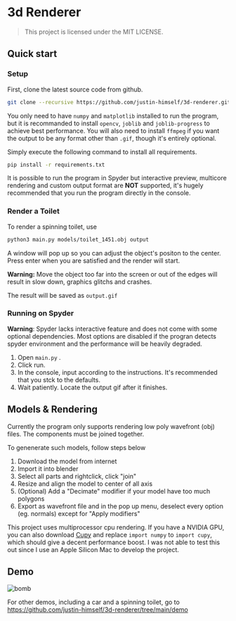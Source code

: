 # 3d Renderer

> This project is licensed under the MIT LICENSE.


## Quick start 

### Setup

First, clone the latest source code from github.

```bash
git clone --recursive https://github.com/justin-himself/3d-renderer.git
```

You only need to have `numpy` and `matplotlib` installed to run the program, but it is recommanded to install `opencv`, `joblib` and `joblib-progress` to achieve best performance. You will also need to install `ffmpeg` if you want the output to be any format other than `.gif`, though it's entirely optional.

Simply execute the following command to install all requirements.

```bash
pip install -r requirements.txt
```

It is possible to run the program in Spyder but interactive preview, multicore rendering and custom output format are **NOT** supported, it's hugely recommended that you run the program directly in the console.

### Render a Toilet

To render a spinning toilet, use 

```bash
python3 main.py models/toilet_1451.obj output
```

A window will pop up so you can adjust the object's positon to the center. Press enter when you are satisfied and the render will start.

**Warning:** Move the object too far into the screen or out of the edges will result in slow down, graphics glitchs and crashes.

The result will be saved as `output.gif`

### Running on Spyder

**Warning**: Spyder lacks interactive feature and does not come with some optional dependencies. Most options are disabled if the progran detects spyder environment and the performance will be heavily degraded.

1. Open `main.py` .
2. Click run.
3. In the console, input according to the instructions. It's recommended that you stck to the defaults.
4. Wait patiently. Locate the output gif after it finishes.




## Models & Rendering

Currently the program only supports rendering low poly wavefront (obj) files. The components must be joined together.

To genenerate such models, follow steps below

1. Download the model from internet
2. Import it into blender
3. Select all parts and rightclick, click "join"
4. Resize and align the model to center of all axis
5. (Optional) Add a "Decimate" modifier if your model have too much polygons
6. Export as wavefront file and in the pop up menu, deselect every option (eg. normals) except for "Apply modifiers"

This project uses multiprocessor cpu rendering. If you have a NVIDIA GPU, you can also download [Cupy](https://cupy.dev/) and replace `import numpy` to `import cupy`, which should give a decent performance boost. I was not able to test this out since I use an Apple Silicon Mac to develop the project.


## Demo 

![bomb](https://github.com/justin-himself/3d-renderer/blob/main/demo/bomb.gif?raw=true)

For other demos, including a car and a spinning toilet, go to  
https://github.com/justin-himself/3d-renderer/tree/main/demo